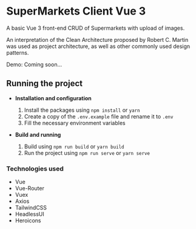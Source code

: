 # SuperMarkets Client Vue 3

A basic Vue 3 front-end CRUD of Supermarkets with upload of images.

An interpretation of the Clean Architecture proposed by Robert C. Martin was used as project architecture, as well as other commonly used design patterns.

Demo: Coming soon...

## Running the project

* **Installation and configuration**

    1. Install the packages using `npm install` or `yarn`
    2. Create a copy of the `.env.example` file and rename it to `.env`
    3. Fill the necessary environment variables

* **Build and running**

    1. Build using `npm run build` or `yarn build`
    2. Run the project using `npm run serve` or `yarn serve`

### Technologies used

* Vue
* Vue-Router
* Vuex
* Axios
* TailwindCSS
* HeadlessUI
* Heroicons
